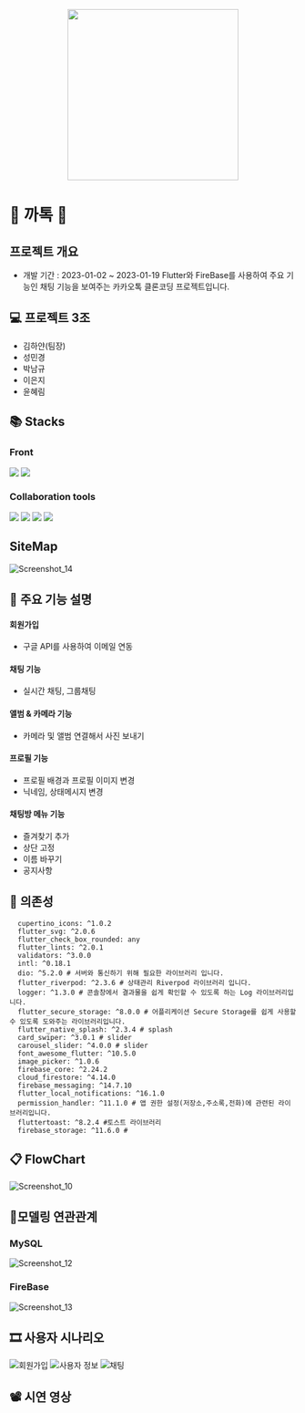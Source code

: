 <p align="center"><img src="https://github.com/heidi505/advanced_team3_front/assets/98313279/1ed7c5b8-dc07-4fe2-b3c7-a0264e1dbd77" height="300px" width="300px"></p>

# 🔔 까톡 🔔
   
## 프로젝트 개요
- 개발 기간 : 2023-01-02 ~ 2023-01-19
Flutter와 FireBase를 사용하여 주요 기능인 채팅 기능을 보여주는 카카오톡 클론코딩 프로젝트입니다.  

## 💻 프로젝트 3조
+ 김하얀(팀장)
+ 성민경
+ 박남규
+ 이은지
+ 윤혜림
  
## 📚 Stacks

### Front
<img src="https://img.shields.io/badge/flutter-E34F26?style=for-the-badge&logo=flutter&logoColor=white"> <img src="https://img.shields.io/badge/firebase-1572B6?style=for-the-badge&logo=firebase&logoColor=white"> 

### Collaboration tools
<img src="https://img.shields.io/badge/figma-0769AD?style=for-the-badge&logo=figma&logoColor=white"> <img src="https://img.shields.io/badge/notion-4FC08D?style=for-the-badge&logo=notion&logoColor=white"> <img src="https://img.shields.io/badge/github-181717?style=for-the-badge&logo=github&logoColor=white"> <img src="https://img.shields.io/badge/git-F05032?style=for-the-badge&logo=git&logoColor=white">
  
## SiteMap
![Screenshot_14](https://github.com/heidi505/advanced_first_project/assets/98313279/e3d353f6-140e-4df8-8b3d-eb5937571e67)

## 📓 주요 기능 설명
#### 회원가입
- 구글 API를 사용하여 이메일 연동

#### 채팅 기능
- 실시간 채팅, 그룹채팅
 
#### 앨범 & 카메라 기능
- 카메라 및 앨범 연결해서 사진 보내기
 
#### 프로필 기능
- 프로필 배경과 프로필 이미지 변경
- 닉네임, 상태메시지 변경

#### 채팅방 메뉴 기능
- 즐겨찾기 추가
- 상단 고정
- 이름 바꾸기
- 공지사항

  
## 🔖 의존성
```
  cupertino_icons: ^1.0.2
  flutter_svg: ^2.0.6
  flutter_check_box_rounded: any
  flutter_lints: ^2.0.1
  validators: ^3.0.0
  intl: ^0.18.1
  dio: ^5.2.0 # 서버와 통신하기 위해 필요한 라이브러리 입니다.
  flutter_riverpod: ^2.3.6 # 상태관리 Riverpod 라이브러리 입니다.
  logger: ^1.3.0 # 콘솔창에서 결과물을 쉽게 확인할 수 있도록 하는 Log 라이브러리입니다.
  flutter_secure_storage: ^8.0.0 # 어플리케이션 Secure Storage를 쉽게 사용할 수 있도록 도와주는 라이브러리입니다.
  flutter_native_splash: ^2.3.4 # splash
  card_swiper: ^3.0.1 # slider
  carousel_slider: ^4.0.0 # slider
  font_awesome_flutter: ^10.5.0
  image_picker: ^1.0.6
  firebase_core: ^2.24.2
  cloud_firestore: ^4.14.0
  firebase_messaging: ^14.7.10
  flutter_local_notifications: ^16.1.0
  permission_handler: ^11.1.0 # 앱 권한 설정(저장소,주소록,전화)에 관련된 라이브러리입니다.
  fluttertoast: ^8.2.4 #토스트 라이브러리
  firebase_storage: ^11.6.0 #

```

## 📋 FlowChart
![Screenshot_10](https://github.com/heidi505/advanced_first_project/assets/98313279/23b6dd77-44d0-43c9-aacf-b106fdabb8f0)

  
## 📒모델링 연관관계
### MySQL
![Screenshot_12](https://github.com/heidi505/advanced_first_project/assets/98313279/61118590-1aae-4658-ac13-53549696f58f)
### FireBase
![Screenshot_13](https://github.com/heidi505/advanced_first_project/assets/98313279/ef7763f6-a1ff-4ac5-ad46-1a84b239bed6)

## 🎞 사용자 시나리오
![회원가입](https://github.com/heidi505/advanced_first_project/assets/98313279/6edcfd32-019f-4749-980a-ded245b7a2c3)
![사용자 정보](https://github.com/heidi505/advanced_first_project/assets/98313279/6bbbb09d-7283-4375-b251-f00e72834d2a)
![채팅](https://github.com/heidi505/advanced_first_project/assets/98313279/49275bfe-47c1-438e-9ad9-4598129165c3)


## 📽 시연 영상
